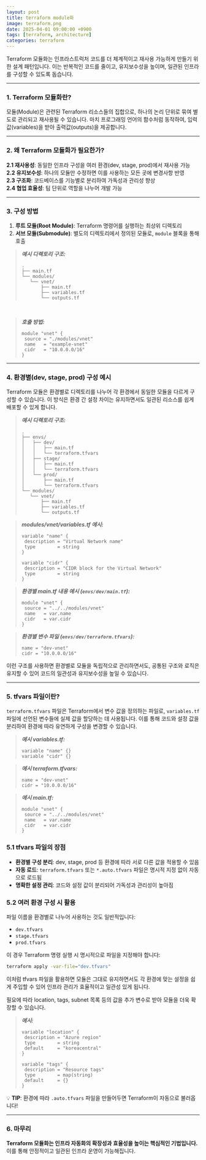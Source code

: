 ```yaml
---
layout: post
title: terraform module화
image: terraform.png
date: 2025-04-01 09:00:00 +0900
tags: [terraform, architecture]
categories: terraform
---
```

Terraform 모듈화는 인프라스트럭처 코드를 더 체계적이고 재사용 가능하게 만들기 위한 설계 패턴입니다. 이는 반복적인 코드를 줄이고, 유지보수성을 높이며, 일관된 인프라를 구성할 수 있도록 돕습니다.

---

### 1. Terraform 모듈화란?

모듈(Module)은 관련된 Terraform 리소스들의 집합으로, 하나의 논리 단위로 묶여 별도로 관리되고 재사용될 수 있습니다. 마치 프로그래밍 언어의 함수처럼 동작하여, 입력값(variables)을 받아 출력값(outputs)을 제공합니다.

---

### 2. 왜 Terraform 모듈화가 필요한가?

**2.1 재사용성**: 동일한 인프라 구성을 여러 환경(dev, stage, prod)에서 재사용 가능  
**2.2 유지보수성**: 하나의 모듈만 수정하면 이를 사용하는 모든 곳에 변경사항 반영  
**2.3 구조화**: 코드베이스를 기능별로 분리하여 가독성과 관리성 향상  
**2.4 협업 효율성**: 팀 단위로 역할을 나누어 개발 가능

---

### 3. 구성 방법

1. **루트 모듈(Root Module)**: Terraform 명령어를 실행하는 최상위 디렉토리
2. **서브 모듈(Submodule)**: 별도의 디렉토리에서 정의된 모듈로, `module` 블록을 통해 호출

>***예시 디렉토리 구조:***
>```
>.
>├── main.tf
>└── modules/
>    └── vnet/
>        ├── main.tf
>        ├── variables.tf
>        └── outputs.tf
>```
<br>

>***호출 방법:***
>```hcl
>module "vnet" {
>  source = "./modules/vnet"
>  name   = "example-vnet"
>  cidr   = "10.0.0.0/16"
>}
>```

---

### 4. 환경별(dev, stage, prod) 구성 예시

Terraform 모듈은 환경별로 디렉토리를 나누어 각 환경에서 동일한 모듈을 다르게 구성할 수 있습니다. 이 방식은 환경 간 설정 차이는 유지하면서도 일관된 리소스를 쉽게 배포할 수 있게 합니다.

>***예시 디렉토리 구조:***
>```
>.
>├── envs/
>│   ├── dev/
>│   │   ├── main.tf
>│   │   └── terraform.tfvars
>│   ├── stage/
>│   │   ├── main.tf
>│   │   └── terraform.tfvars
>│   └── prod/
>│       ├── main.tf
>│       └── terraform.tfvars
>└── modules/
>    └── vnet/
>        ├── main.tf
>        ├── variables.tf
>        └── outputs.tf
>```

> ***modules/vnet/variables.tf 예시:***
>```
>variable "name" {
>  description = "Virtual Network name"
>  type        = string
>}
>
>variable "cidr" {
>  description = "CIDR block for the Virtual Network"
>  type        = string
>}
>```

>***환경별 main.tf 내용 예시 (`envs/dev/main.tf`):***
>```hcl
>module "vnet" {
>  source = "../../modules/vnet"
>  name   = var.name
>  cidr   = var.cidr
>}
>```

>***환경별 변수 파일 (`envs/dev/terraform.tfvars`):***
>```hcl
>name = "dev-vnet"
>cidr = "10.0.0.0/16"
>```

이런 구조를 사용하면 환경별로 모듈을 독립적으로 관리하면서도, 공통된 구조와 로직은 유지할 수 있어 코드의 일관성과 유지보수성을 높일 수 있습니다.

---

### 5. tfvars 파일이란?

`terraform.tfvars` 파일은 Terraform에서 변수 값을 정의하는 파일로, `variables.tf` 파일에 선언된 변수들에 실제 값을 할당하는 데 사용됩니다. 이를 통해 코드와 설정 값을 분리하여 환경에 따라 유연하게 구성을 변경할 수 있습니다.

>***예시 variables.tf:***
>```hcl
>variable "name" {}
>variable "cidr" {}
>```

>***예시 terraform.tfvars:***
>```hcl
>name = "dev-vnet"
>cidr = "10.0.0.0/16"
>```

>***예시 main.tf:***
>```hcl
>module "vnet" {
>  source = "../../modules/vnet"
>  name   = var.name
>  cidr   = var.cidr
>}
>```

### 5.1 tfvars 파일의 장점

- **환경별 구성 분리**: dev, stage, prod 등 환경에 따라 서로 다른 값을 적용할 수 있음
- **자동 로드**: `terraform.tfvars` 또는 `*.auto.tfvars` 파일은 명시적 지정 없이 자동으로 로드됨
- **명확한 설정 관리**: 코드와 설정 값이 분리되어 가독성과 관리성이 높아짐

### 5.2 여러 환경 구성 시 활용

파일 이름을 환경별로 나누어 사용하는 것도 일반적입니다:
- `dev.tfvars`
- `stage.tfvars`
- `prod.tfvars`

이 경우 Terraform 명령 실행 시 명시적으로 파일을 지정해야 합니다:
```bash
terraform apply -var-file="dev.tfvars"
```

이처럼 tfvars 파일을 활용하면 모듈은 그대로 유지하면서도 각 환경에 맞는 설정을 쉽게 주입할 수 있어 인프라 관리가 효율적이고 일관성 있게 됩니다.

필요에 따라 location, tags, subnet 목록 등의 값을 추가 변수로 받아 모듈을 더욱 확장할 수 있습니다.

>***예시:***
>```hcl
>variable "location" {
>  description = "Azure region"
>  type        = string
>  default     = "koreacentral"
>}
>
>variable "tags" {
>  description = "Resource tags"
>  type        = map(string)
>  default     = {}
>}
>```

💡 **TIP**: 환경에 따라 `.auto.tfvars` 파일을 만들어두면 Terraform이 자동으로 불러옵니다!

---

### 6. 마무리

**Terraform 모듈화는 인프라 자동화의 확장성과 효율성을 높이는 핵심적인 기법입니다.** 이를 통해 안정적이고 일관된 인프라 운영이 가능해집니다.